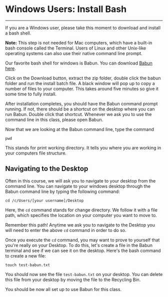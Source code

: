 # Windows Users: Install Bash
-----

If you are a Windows user, please take this moment to download and install a bash shell.  

**Note:** This step is not needed for Mac computers, which have a built-in bash console called the Terminal.  Users of Linux and other Unix-like operating systems can also use their native command line prompt.

Our favorite bash shell for windows is Babun.  You can download [Babun here](http://babun.github.io).

Click on the Download button, extract the zip folder, double click the babun folder and run the install batch file. A black window will pop up to copy a number of files to your computer. This takes around five minutes so give it some time to fully install.

After installation completes, you should have the Babun command prompt running. If not, there should be a shortcut on the desktop where you can run Babun. Double click that shortcut. Whenever we ask you to use the command line in this class, please open Babun.

Now that we are looking at the Babun command line, type the command

```
pwd
```

This stands for print working directory.  It tells you where you are working in your computers file structure.


## Navigating to the Desktop

Often in this course, we will ask you to navigate to your desktop from the command line. You can navigate to your windows desktop through the Babun command line by typing the following command:

```
cd /c/Users/[your username]/Desktop
```

Here, the `cd` command stands for change directory.  We follow it with a file path, which specifies the location on your computer you want to move to.  

Remember this path! Anytime we ask you to navigate to the Desktop you will need to enter the above `cd` command in order to do so.

Once you execute the `cd` command, you may want to prove to yourself that you're really on your Desktop.  To do this, let's create a file in the Babun terminal and see if we can see it on the desktop.  Here's the bash command to create a new file:

```
touch test-babun.txt
```

You should now see the file `test-babun.txt` on your desktop. You can delete this file from your desktop by moving the file to the Recycling Bin.

You should be now all set up to use Babun for this class. 
